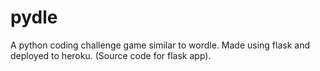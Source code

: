 # pydle

A python coding challenge game similar to wordle.
Made using flask and deployed to heroku.
(Source code for flask app).
